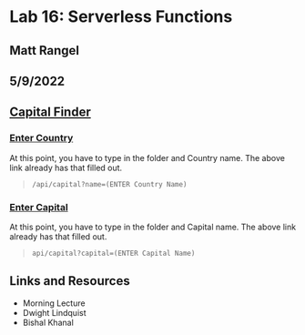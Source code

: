 # Lab 16: Serverless Functions

## Matt Rangel

## 5/9/2022

## [Capital Finder](capital-finder-m-jntwzhbux-rangelmatt.vercel.app)

### [Enter Country](https://capital-finder-m-ran.vercel.app/api/capital?name=Peru)

At this point, you have to type in the folder and Country name. The above link already has that filled out.

> `/api/capital?name=(ENTER Country Name)`

### [Enter Capital](https://capital-finder-m-ran.vercel.app/api/capital?Capital=Lima)

At this point, you have to type in the folder and Capital name. The above link already has that filled out.

> `api/capital?capital=(ENTER Capital Name)`

## Links and Resources

- Morning Lecture
- Dwight Lindquist
- Bishal Khanal
